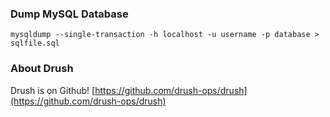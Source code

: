 ### Dump MySQL Database ###

`mysqldump --single-transaction -h localhost -u username -p database > sqlfile.sql`

### About Drush ###

Drush is on Github! [https://github.com/drush-ops/drush](https://github.com/drush-ops/drush)
